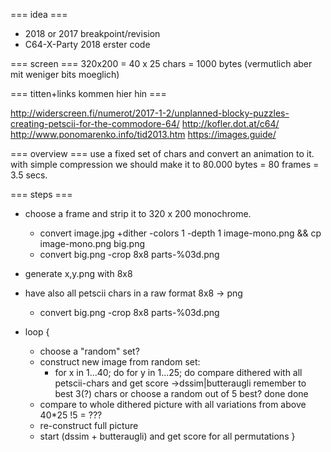 === idea ===
* 2018 or 2017 breakpoint/revision
* C64-X-Party 2018 erster code

=== screen ===
320x200 = 40 x 25 chars = 1000 bytes (vermutlich aber mit weniger bits moeglich)

=== titten+links kommen hier hin ===

http://widerscreen.fi/numerot/2017-1-2/unplanned-blocky-puzzles-creating-petscii-for-the-commodore-64/
http://kofler.dot.at/c64/
http://www.ponomarenko.info/tid2013.htm
https://images.guide/

=== overview ===
use a fixed set of chars and convert an
animation to it. with simple compression
we should make it to 80.000 bytes = 80 frames = 3.5 secs.


=== steps ===

* choose a frame and strip it to 320 x 200 monochrome.
  * convert image.jpg +dither -colors 1 -depth 1 image-mono.png && cp image-mono.png big.png
  * convert big.png -crop 8x8 parts-%03d.png
* generate x,y.png with 8x8
* have also all petscii chars in a raw format 8x8 -> png
  * convert big.png -crop 8x8 parts-%03d.png

* loop {
    * choose a "random" set?
    * construct new image from random set:
        * for x in 1...40; do
            for y in 1...25; do
              compare dithered with all petscii-chars and get score ->dssim|butteraugli
              remember to best 3(?) chars or choose a random out of 5 best?
          done
          done
	* compare to whole dithered picture with all variations from above
          40*25 !5 = ???
    * re-construct full picture
    * start (dssim + butteraugli) and get score for all permutations
  }

